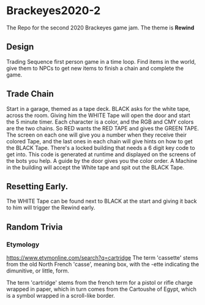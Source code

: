 # Brackeyes2020-2
The Repo for the second 2020 Brackeyes game jam.
The theme is **Rewind**

## Design
Trading Sequence first person game in a time loop.
Find items in the world, give them to NPCs to get new items to finish a chain and complete the game.

## Trade Chain
Start in a garage, themed as a tape deck.  BLACK asks for the white tape, across the room. Giving him the WHITE Tape will open the door and start the 5 minute timer.
Each character is a color, and the RGB and CMY colors are the two chains.  So RED wants the RED TAPE and gives the GREEN TAPE.  The screen on each one will give you a number when they receive their colored Tape, and the last ones in each chain will give hints on how to get the BLACK Tape.
There's a locked building that needs a 6 digit key code to get into.  This code is generated at runtime and displayed on the screens of the bots you help.  A guide by the door gives you the color order.  A Machine in the building will accept the White tape and spit out the BLACK Tape.

## Resetting Early.
The WHITE Tape can be found next to BLACK at the start and giving it back to him will trigger the Rewind early.

## Random Trivia
### Etymology
https://www.etymonline.com/search?q=cartridge
The term 'cassette' stems from the old North French 'casse', meaning box, with the -ette indicating the dimunitive, or little, form.

The term 'cartridge' stems from the french term for a pistol or rifle charge wrapped in paper, which in turn comes from the Cartoushe of Egypt, which is a symbol wrapped in a scroll-like border.
